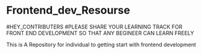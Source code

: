 # Frontend_dev_Resourse

#HEY_CONTRIBUTERS #PLEASE SHARE YOUR LEARNING TRACK FOR FRONT END DEVELOPMENT SO THAT ANY BEGINEER CAN LEARN FREELY



This is A Repository for individual to getting start with frontend development
